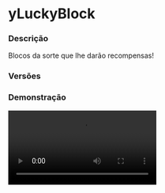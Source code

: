 # yLuckyBlock
<secondary-label ref="utility"/>

### Descrição
Blocos da sorte que lhe darão recompensas!

### Versões
<secondary-label ref="1.8"/>
<secondary-label ref="1.9"/>
<secondary-label ref="1.10"/>
<secondary-label ref="1.11"/>
<secondary-label ref="1.12"/>
<secondary-label ref="1.13"/>
<secondary-label ref="1.14"/>
<secondary-label ref="1.15"/>
<secondary-label ref="1.16"/>
<secondary-label ref="1.17"/>
<secondary-label ref="1.18"/>
<secondary-label ref="1.19"/>
<secondary-label ref="1.20"/>
<secondary-label ref="1.21"/>

### Demonstração
<video src="//www.youtube.com/watch?v=DoKs8x9dZ_A"/>


<chapter title="Comandos" id="commands" collapsible="true">
<code-block lang="plain text">/lb&nbsp;- Envia a mensagem de ajuda
/lb spawn&nbsp;- Spawna uma luckyblock para um jogador
/lb giveopener&nbsp;- Dar abridor para um jogador
/lb give&nbsp;- Dar luckyblock (física) para um jogador
/lb giveanimated&nbsp;- Dar luckyblock (animada) para um jogador
/lb reload&nbsp;- Recarrega as configurações</code-block>
</chapter>

<chapter title="Permissões" id="permissions" collapsible="true">
<code-block lang="plain text">yluckyblock.use - Permissão para o /lb
yluckyblock.spawn - Permissão para o /lb spawn
yluckyblock.giveopener - Permissão para o /lb giveopener
yluckyblock.give - Permissão para o /lb give
yluckyblock.giveanimated - Permissão para o /lb giveanimated
yluckyblock.admin.reload - Permissão para o /lb reload
yluckyblock.admin - Permissão para ser reconhecido como admin</code-block>
</chapter>



## Erros comuns
<primary-label ref="errors"/>

Antes de configurar o plugin, revise os pontos listados aqui para evitar problemas frequentes durante a configuração.

<seealso style="cards">
    <category ref="wrs">
        <a href="yplugins.md"></a>        <a href="https://ystoreplugins.com.br/plugins/detalhes/122-yLuckyBlock">Site do plugin yLuckyBlock</a>
    </category>
</seealso>